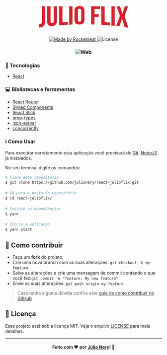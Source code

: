 <h3 align="center">
    <img alt="Logo" title="#logo" width="300px" src="https://github.com/julionery/react-julioflix/blob/master/src/assets/img/Logo.png?raw=true">
</h3>
<p align="center">
  <a href="https://www.alura.com.br/">
    <img alt="Made by Rocketseat" src="https://img.shields.io/badge/made%20by-alura-%232a7ae4">
  </a>
  <a>
  <img alt="License" src="https://img.shields.io/github/license/julionery/react-julioflix?color=%232a7ae4">
</p>


<h3 align="center">
    <img alt="Web" title="Web" src="https://github.com/julionery/docs/blob/master/geral/julioflix.gif?raw=true">
 </h3>   

### :rocket: Tecnologias
 - [React](https://reactjs.org/ "ReactJS")

### :computer: Bibliotecas e ferramentas
 - [React Router](https://reacttraining.com/react-router/)
 - [Styled Components](https://styled-components.com/)
 - [React Slick](https://react-slick.neostack.com/)
 - [prop-types](https://github.com/facebook/prop-types)
 - [json-server](https://github.com/typicode/json-server)
 - [concurrently](https://www.npmjs.com/package/concurrently)

### :information_source: Como Usar

Para executar corretamente esta aplicação você precisará do [Git](https://git-scm.com), [NodeJS](https://nodejs.org/en/) já instalados.

No seu terminal digite os comandos:

```bash
# Clone este repositório
$ git clone https://github.com/julionery/react-julioflix.git

# Vá para a pasta do repositório
$ cd react-julioflix/

# Instale as dependências
$ yarn

# Inicie a aplicação
$ yarn start

```

## :link: Como contribuir

- Faça um **fork** do projeto;
- Crie uma nova branch com as suas alterações: `git checkout -b my-feature`
- Salve as alterações e crie uma mensagem de commit contando o que você fez:`git commit -m "feature: My new feature"`
- Envie as suas alterações: `git push origin my-feature`

> Caso tenha alguma dúvida confira este [guia de como contribuir no GitHub](https://github.com/firstcontributions/first-contributions)

## :memo: Licença
Esse projeto está sob a licença MIT. Veja o arquivo [LICENSE](LICENSE) para mais detalhes.

---

<h4 align="center">
    Feito com ❤ por <a href="https://www.linkedin.com/in/julio-nery/" target="_blank">Júlio Nery</a>!
    <g-emoji class="g-emoji" alias="wave" fallback-src="https://github.githubassets.com/images/icons/emoji/unicode/1f44b.png">👋</g-emoji>
</h4>
